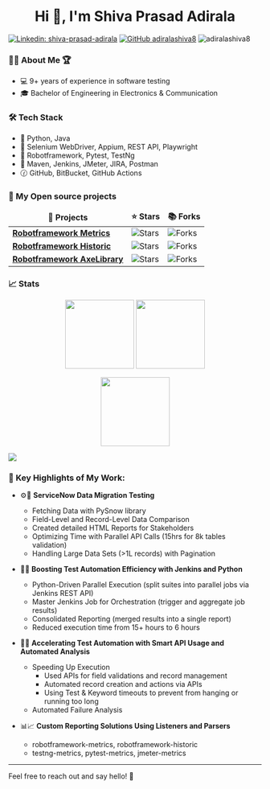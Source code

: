 <h1 align="center">Hi 👋, I'm Shiva Prasad Adirala</h1>

[![Linkedin: shiva-prasad-adirala](https://img.shields.io/badge/-shivaprasadadirala-blue?style=flat-square&logo=Linkedin&logoColor=white&link=https://www.linkedin.com/in/shiva-prasad-adirala/)](https://www.linkedin.com/in/shiva-prasad-adirala/)
[![GitHub adiralashiva8](https://img.shields.io/github/followers/adiralashiva8?label=follow&style=social)](https://github.com/adiralashiva8)
<img src="https://komarev.com/ghpvc/?username=adiralashiva8&label=Profile%20views&color=0e75b6&style=flat" alt="adiralashiva8" />

### 👨🏻‍ About Me 🏆

- 💻  9+ years of experience in software testing
- 🎓  Bachelor of Engineering in Electronics & Communication

### 🛠️ Tech Stack

- 🔣 Python, Java
- 🤖 Selenium WebDriver, Appium, REST API, Playwright
- 🧪 Robotframework, Pytest, TestNg
- 🧰 Maven, Jenkins, JMeter, JIRA, Postman
- 🕜 GitHub, BitBucket, GitHub Actions

### 📝 My Open source projects

<table>
  <thead align="center">
    <tr border: none;>
      <td><b>🎁 Projects</b></td>
      <td><b>⭐ Stars</b></td>
      <td><b>📚 Forks</b></td>
    </tr>
  </thead>
  <tbody>
    <tr>
      <td><a href="https://github.com/adiralashiva8/robotframework-metrics"><b>Robotframework Metrics</b></a></td>
      <td><img alt="Stars" src="https://img.shields.io/github/stars/adiralashiva8/robotframework-metrics?style=flat-square&labelColor=343b41"/></td>
      <td><img alt="Forks" src="https://img.shields.io/github/forks/adiralashiva8/robotframework-metrics?style=flat-square&labelColor=343b41"/></td>
      </td>
    </tr>
	<tr>
      <td><a href="https://github.com/adiralashiva8/robotframework-historic"><b>Robotframework Historic</b></a></td>
      <td><img alt="Stars" src="https://img.shields.io/github/stars/adiralashiva8/robotframework-historic?style=flat-square&labelColor=343b41"/></td>
      <td><img alt="Forks" src="https://img.shields.io/github/forks/adiralashiva8/robotframework-historic?style=flat-square&labelColor=343b41"/></td>
      </td>
    </tr>
    <tr>
      <td><a href="https://github.com/adiralashiva8/robotframework-axelibrary"><b>Robotframework AxeLibrary</b></a></td>
      <td><img alt="Stars" src="https://img.shields.io/github/stars/adiralashiva8/robotframework-axelibrary?style=flat-square&labelColor=343b41"/></td>
      <td><img alt="Forks" src="https://img.shields.io/github/forks/adiralashiva8/robotframework-axelibrary?style=flat-square&labelColor=343b41"/></td>
      </td>
    </tr>
  </tbody>
</table>

### 📈 Stats

<p align="center">
      <img height="137px" src="https://github-readme-streak-stats.herokuapp.com/?user=adiralashiva8&hide_border=true&theme=nightowl" />
      <img height="137px" src="https://github-readme-stats.vercel.app/api/top-langs/?username=adiralashiva8&hide=html&hide_title=true&hide_border=true&layout=compact&langs_count=8&theme=nightowl" />
</p>
<p align="center">
      <img height="137px" src="https://github-readme-stats.vercel.app/api?username=adiralashiva8&hide_title=true&hide_border=true&show_icons=true&include_all_commits=true&count_private=true&line_height=21&theme=nightowl" />
</p>

<p>
  <img src="https://i.ibb.co/r5ThXkV/Git-Hub-Fun-Facts.png"/>
</p>

### 📌 Key Highlights of My Work:

 - ⚙️🔧 __ServiceNow Data Migration Testing__
   - Fetching Data with PySnow library
   - Field-Level and Record-Level Data Comparison
   - Created detailed HTML Reports for Stakeholders
   - Optimizing Time with Parallel API Calls (15hrs for 8k tables validation)
   - Handling Large Data Sets (>1L records) with Pagination

 - 🚀🐍 __Boosting Test Automation Efficiency with Jenkins and Python__ 
   - Python-Driven Parallel Execution (split suites into parallel jobs via Jenkins REST API)
   - Master Jenkins Job for Orchestration (trigger and aggregate job results)
   - Consolidated Reporting (merged results into a single report)
   - Reduced execution time from 15+ hours to 6 hours

 - 📝🤖 __Accelerating Test Automation with Smart API Usage and Automated Analysis__ 
   - Speeding Up Execution
      - Used APIs for field validations and record management
      - Automated record creation and actions via APIs
      - Using Test & Keyword timeouts to prevent from hanging or running too long
   - Automated Failure Analysis

 - 📊📈 __Custom Reporting Solutions Using Listeners and Parsers__
   - robotframework-metrics, robotframework-historic
   - testng-metrics, pytest-metrics, jmeter-metrics

------------

<p>Feel free to reach out and say hello! 👋 </p>
